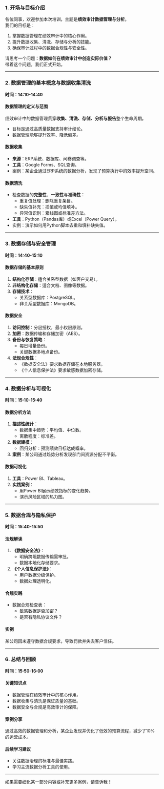 ### **1. 开场与目标介绍**

各位同事，欢迎参加本次培训，主题是**绩效审计数据管理与分析**。  
我们的目标是：

1. 掌握数据管理在绩效审计中的核心作用。
2. 提升数据收集、清洗、存储与分析的技能。
3. 确保审计过程中的数据合规性与安全性。

请思考一个问题：**数据如何在绩效审计中创造实际价值？**  
带着这个问题，我们正式开始。

---

### **2. 数据管理的基本概念与数据收集清洗**

**时间：14:10-14:40**

#### 数据管理的定义与范围

绩效审计中的数据管理贯穿**收集、清洗、存储、分析与报告**整个生命周期。

- 目标是通过高质量数据支持审计结论。
- 数据管理能够提升效率、降低偏差。

#### 数据收集

- **来源**：ERP系统、数据库、问卷调查等。
- **工具**：Google Forms、SQL查询。
- 案例：某企业通过ERP系统的数据分析，发现了预算执行中的效率提升空间。

#### 数据清洗

- 检查数据的**完整性**、**一致性**与**准确性**：
    - 重复值处理：删除重复条目。
    - 缺失值补充：插值或均值填补。
    - 异常值识别：箱线图或标准差方法。
- **工具**：Python（Pandas库）或Excel（Power Query）。
- 实例：演示如何用Python脚本去重和填补缺失值。

---

### **3. 数据存储与安全管理**

**时间：14:40-15:10**

#### 数据存储的基本原则

1. **结构化存储**：适合关系型数据（如客户交易）。
2. **非结构化存储**：适合文档、图像等数据。
3. **存储技术**：
    - 关系型数据库：PostgreSQL。
    - 非关系型数据库：MongoDB。

#### 数据安全

1. **访问控制**：分层授权，最小权限原则。
2. **加密**：数据传输和存储加密（AES）。
3. **备份与恢复策略**：
    - 每日增量备份。
    - 关键数据多地点备份。
4. **法规合规性**：
    - 《数据安全法》要求数据存储在本地服务器。
    - 《个人信息保护法》要求敏感数据加密存储。

---

### **4. 数据分析与可视化**

**时间：15:10-15:40**

#### 数据分析方法

1. **描述性统计**：
    - 数据集中趋势：平均值、中位数。
    - 离散程度：标准差。
2. **数据建模**：
    - 回归分析：预测绩效目标达成概率。
3. **案例**：某公司通过趋势分析发现部门间资源分配不平衡。

#### 数据可视化

1. **工具**：Power BI、Tableau。
2. **实践案例**：
    - 用Power BI展示绩效指标的变化趋势。
    - 演示风险区域的热力图。

---

### **5. 数据合规与隐私保护**

**时间：15:40-15:50**

#### 法规解读

1. **《数据安全法》**：
    - 明确跨境数据传输需审批。
    - 数据本地化存储要求。
2. **《个人信息保护法》**：
    - 用户数据分级保护。
    - 数据处理透明化。

#### 合规实践

- 数据合规检查表：
    - 敏感数据是否加密？
    - 是否有隐私协议文件？

#### 实例

某公司因未遵守数据合规要求，导致罚款并失去客户信任。

---

### **6. 总结与回顾**

**时间：15:50-16:00**

#### 关键知识点

- 数据管理在绩效审计中的核心作用。
- 数据收集与清洗是保证质量的基础。
- 数据安全与合规是高效审计的保障。

#### 案例分享

通过高效的数据管理和分析，某企业发现并优化了低效的预算流程，减少了10%的运营成本。

#### 后续学习建议

- 关注数据治理的标准与最佳实践。
- 学习主流数据分析工具的使用。

---

如果需要细化某一部分内容或补充更多案例，请告诉我！